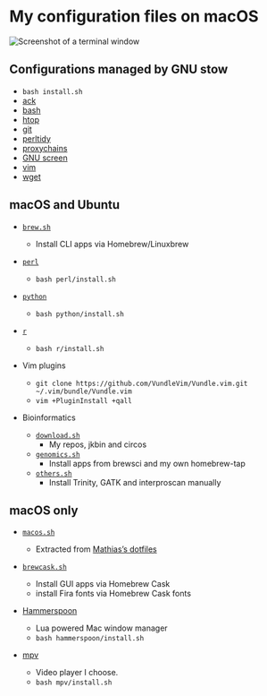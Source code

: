 # My configuration files on macOS

![Screenshot of a terminal window](images/screen.png)

## Configurations managed by GNU stow

* `bash install.sh`
* [ack](stow-ack/)
* [bash](stow-bash/)
* [htop](stow-htop/)
* [git](stow-git/)
* [perltidy](stow-perltidy/)
* [proxychains](stow-proxychains/)
* [GNU screen](stow-screen/)
* [vim](stow-vim/)
* [wget](stow-wget/)

## macOS and Ubuntu

* [`brew.sh`](brew.sh)
    * Install CLI apps via Homebrew/Linuxbrew

* [`perl`](perl/)
    * `bash perl/install.sh`

* [`python`](python/)
    * `bash python/install.sh`

* [`r`](r/)
    * `bash r/install.sh`

* Vim plugins
    * `git clone https://github.com/VundleVim/Vundle.vim.git ~/.vim/bundle/Vundle.vim`
    * `vim +PluginInstall +qall`

* Bioinformatics
    * [`download.sh`](download.sh)
        * My repos, jkbin and circos
    * [`genomics.sh`](genomics.sh)
        * Install apps from brewsci and my own homebrew-tap
    * [`others.sh`](genomics.sh)
        * Install Trinity, GATK and interproscan manually

## macOS only

* [`macos.sh`](macos.sh)
    * Extracted from [Mathias’s dotfiles](https://github.com/mathiasbynens/dotfiles/blob/master/.macos)

* [`brewcask.sh`](brewcask.sh)
    * Install GUI apps via Homebrew Cask
    * install Fira fonts via Homebrew Cask fonts

* [Hammerspoon](hammerspoon/)
    * Lua powered Mac window manager
    * `bash hammerspoon/install.sh`

* [mpv](mpv/)
    * Video player I choose.
    * `bash mpv/install.sh`
